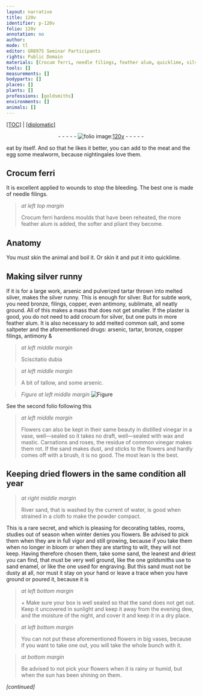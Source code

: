 ```yaml
---
layout: narrative
title: 120v
identifier: p-120v
folio: 120v
annotation: no
author:
mode: tl
editor: GR8975 Seminar Participants
rights: Public Domain
materials: [Crocum ferri, needle filings, feather alum, quicklime, silver, arsenic, tartar, bronze, filings, copper,, antimony, sublimate, plaster, crocum, common salt, saltpeter, arsenic, tartar, bronze, copper filings, antimony, tallow, vinegar, wax, mastic, sand, River sand, enamel]
tools: []
measurements: []
bodyparts: []
places: []
plants: []
professions: [goldsmiths]
environments: []
animals: []
---
```


<p><a href="{{ site.baseurl }}/translation/">[TOC]</a> | <a href="{{ site.baseurl }}/texts/p-120v_tc/" target="_blank">[diplomatic]</a></p><div class="folio" align="center">- - - - - <a href="http://gallica.bnf.fr/ark:/12148/btv1b10500001g/f246.image image" target="_blank"><img src="https://cu-mkp.github.io/2017-workshop-edition/assets/photo-icon.png" alt="folio image: " style="display:inline-block; margin-bottom:-3px;"/>120v</a> - - - - - </div>  
  
eat by itself. And so that he likes it better, you can add to the meat and the egg some mealworm, because nightingales love them.
 
 
  

## <span class="m">Crocum ferri</span>

 
It is excellent applied to wounds to stop the bleeding. The best one is made of <span class="m">needle filings</span>.
 
> *at left top margin*
> 
> 
>   <span class="m">Crocum ferri</span> hardens moulds that have been reheated, the more <span class="m">feather alum</span> is added, the softer and pliant they become.
 
 
  

## Anatomy

 
You must skin the animal and boil it. Or skin it and put it into <span class="m">quicklime</span>.
 
 
  

## Making <span class="m">silver</span> runny

 
If it is for a large work, <span class="m">arsenic</span> and pulverized <span class="m">tartar</span> thrown into melted <span class="m">silver</span>, makes the <span class="m">silver</span> runny. This is enough <span class="x">for silver.</span> But for subtle work, you need <span class="m">bronze, filings, copper,</span> even <span class="m">antimony</span>, <span class="m">sublimate</span>, all neatly ground. All of this makes a mass that does not get smaller. If the <span class="m">plaster</span> is good, you do not need to add <span class="m">crocum</span> for <span class="m">silver</span>, but one puts in more <span class="m">feather alum</span>. It is also necessary to add melted <span class="m">common salt</span>, and some <span class="m">saltpeter</span> and the aforementioned drugs: <span class="m">arsenic, tartar, bronze, copper filings, antimony</span> &
 
> *at left middle margin*
> 
> 
>   S<span class="sup">c</span>iscitatio dubia
 
> *at left middle margin*
> 
> 
>   A bit of <span class="m">tallow</span>, and some <span class="m">arsenic</span>.
  
 
  
> *Figure*
> *at left middle margin*
> <a href="" target="_blank"><img src="https://cu-mkp.github.io/GR8975-edition/assets/photo-icon.png" alt="Figure" style="display:inline-block; margin-bottom:-3px;"/></a>
 
See the second folio following <span class="x">this</span>
 
> *at left middle margin*
> 
> 
>  Flowers can also be kept in their same beauty in distilled <span class="m">vinegar</span> in a vase, well—sealed so it takes no draft, well—sealed with <span class="m">wax</span> and <span class="m">mastic</span>. Carnations and roses, the residue of common <span class="m">vinegar</span> makes them rot. If the <span class="m">sand</span> makes dust, and sticks to the flowers and hardly comes off with a brush, it is no good. The most lean is the best.
 

## Keeping dried flowers in the same condition all year

 
> *at right middle margin*
> 
> 
>   <span class="m">River sand</span>, that is washed by the current of water, is good when strained in a cloth to make the powder compact.
 
This is a rare secret, and which is pleasing for decorating tables, rooms, studies out of season when winter denies you flowers. Be advised to pick them when they are in full vigor and still growing, because if you take them when no longer in bloom or when they are starting to wilt, they will not keep. Having therefore chosen them, take some <span class="m">sand</span>, the leanest and driest you can find, that must be very well ground, like the one <span class="pro">goldsmiths</span> use to sand <span class="m">enamel</span>, or like the one <span class="x">used</span> for engraving. But this <span class="m">sand</span> must not be dusty at all, nor must it stay on your hand or leave a trace when you have ground or poured it, because it is
 
> *at left bottom margin*
> 
> 
>   \+ Make sure your box is well sealed so that the <span class="m">sand</span> does not get out. Keep it uncovered in sunlight and keep it away from the evening dew, and the moisture of the night, and cover it and keep it in a dry place.
 
> *at left bottom margin*
> 
> 
>   You can not put these aforementioned flowers in big vases, because if you want to take one out, you will take the whole bunch with it. 
 
> *at bottom margin*
> 
> 
>   Be advised to not pick your flowers when it is rainy or humid, but when the sun has been shining on them.
 
*[continued]*
 
